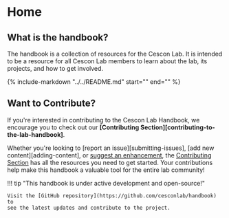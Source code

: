 # Home

## What is the handbook?

The handbook is a collection of resources for the Cescon Lab. It is intended to be a resource for all Cescon Lab members to learn about the lab, its projects, and how to get involved.

{%
    include-markdown "../../README.md"
    start="<!--intro-start-->"
    end="<!--intro-end-->"
%}

## Want to Contribute?

If you're interested in contributing to the Cescon Lab Handbook, we encourage
you to check out our **[Contributing Section][contributing-to-the-lab-handbook]**.

Whether you're looking to [report an issue][submitting-issues],
[add new content][adding-content], or
[suggest an enhancement](#submitting-issues), the [Contributing Section](#contributing-to-the-lab-handbook) has all
the resources you need to get started. Your contributions help make this
handbook a valuable tool for the entire lab community!

!!! tip "This handbook is under active development and open-source!"

    Visit the [GitHub repository](https://github.com/cesconlab/handbook) to
    see the latest updates and contribute to the project.
